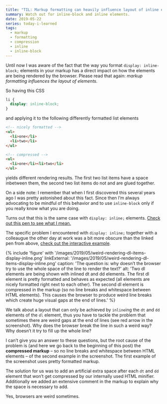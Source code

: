 ```yaml
---
title: "TIL: Markup formatting can heavily influence layout of inline elements"
summary: Watch out for inline-block and inline elements.
date: 2019-05-22
series: today-i-learned
tags:
  - markup
  - formatting
  - compression
  - inline
  - inline-block
---
```

Until now I was aware of the fact that the way you format `display: inline-block;` elements in your markup has a direct impact on how the elements are being rendered by the browser. Please read that again: *markup formatting influences the layout of elements.*

So having this CSS

```css
li {
  display: inline-block;
}
```

and applying it to the following differently formatted list elements

```html
<!-- nicely formatted -->
<ul>
  <li>one</li>
  <li>two</li>
</ul>

<!-- compressed -->
<ul>
  <li>one</li><li>two</li>
</ul>
```

yields different rendering results. The first two list items have a space inbetween them, the second two list items do not and are glued together.

On a side note: I remember that when I first discovered this several years ago I was pretty astonished about this fact. Since then I’m always advocating to be mindful of this behavior and to use `inline-block` only if you really know what you are doing.

Turns out that this is the same case with `display: inline;` elements. [Check out this pen to see what I mean.](https://codepen.io/isellsoap/pen/YbEMoj)

The specific problem I encountered with `display: inline;` together with a colleaugue the other day at work was a bit more obscure than the linked pen from above, [check out the interactive example](https://codepen.io/isellsoap/pen/wbPbxG).

{% include 'figure' with '/images/2019/05/weird-rendering-dl-items-display-inline.png'
  linkExternal: '/images/2019/05/weird-rendering-dl-items-display-inline.png'
  caption: 'The question is: why doesn’t the browser try to use the whole space of the line to render the text?'
  alt: 'Two dl elements are being shown with inlined dt and dd elements. The first dl element is pretty formatted and behaves as expected (all elements are nicely formatted right next to each other). The second dl element is compressed in the markup (so no line breaks and whitespace between HTML elements). This causes the browser to produce weird line breaks which create huge visual gaps at the end of lines.'
%}

We talk about a layout that can only be achieved by `inline`ing the `dt` and `dd` elements of the `dl` element, thus you have to tackle the problem that sometimes there are weird gaps at the end of lines (see red arrow in the screenshot). Why does the browser break the line in such a weird way? Why doesn’t it try to fill up the whole line?

I can’t give you an answer to these questions, but the root cause of the problem is (and here we go back to the beginning of this post) the **compressed markup** – so no line breaks and whitespace between HTML elements – of the second example in the screenshot. The first example of the screenshot uses pretty formatted markup.

The solution for us was to add an artificial extra space after each `dt` and `dd` element that won’t get compressed by our internally used HTML minifier. Additionally we added an extensive comment in the markup to explain why the space is necessary to add.

Yes, browsers are weird sometimes.

